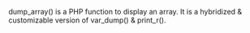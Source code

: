 dump_array() is a PHP function to display an array.  It is a hybridized & customizable version of var_dump() & print_r().
